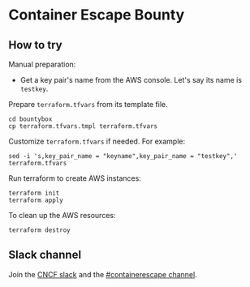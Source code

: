# Container Escape Bounty

## How to try

Manual preparation:
- Get a key pair's name from the AWS console. Let's say its name is `testkey`.

Prepare `terraform.tfvars` from its template file.

```
cd bountybox
cp terraform.tfvars.tmpl terraform.tfvars
```

Customize `terraform.tfvars` if needed. For example:

```
sed -i 's,key_pair_name = "keyname",key_pair_name = "testkey",' terraform.tfvars
```

Run terraform to create AWS instances:

```
terraform init
terraform apply
```

To clean up the AWS resources:

```
terraform destroy
```

## Slack channel

Join the [CNCF slack](https://slack.cncf.io/) and the [#containerescape
channel](https://cloud-native.slack.com/messages/containerescape/).

